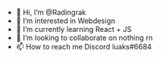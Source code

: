 - 👋 Hi, I’m @Radingrak
- 👀 I’m interested in Webdesign
- 🌱 I’m currently learning React + JS
- 💞️ I’m looking to collaborate on nothing rn
- 📫 How to reach me Discord luaks#6684

<!---
Radingrak/Radingrak is a ✨ special ✨ repository because its `README.md` (this file) appears on your GitHub profile.
You can click the Preview link to take a look at your changes.
--->

